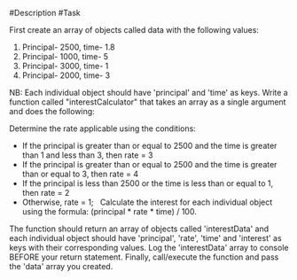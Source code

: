 #Description
#Task

First create an array of objects called data with the following values:
1. Principal- 2500, time- 1.8
2. Principal- 1000, time- 5
3. Principal- 3000, time- 1
4. Principal- 2000, time- 3
 


NB: Each individual object should have 'principal' and 'time' as keys.
Write a function called "interestCalculator" that takes an array as a single argument and does the following:

Determine the rate applicable using the conditions:
* If the principal is greater than or equal to 2500 and the time is greater than 1 and less than 3, then rate = 3
* If the principal is greater than or equal to 2500 and the time is greater than or equal to 3, then rate = 4
* If the principal is less than 2500 or the time is less than or equal to 1, then rate = 2
* Otherwise, rate = 1;
 
Calculate the interest for each individual object using the formula: (principal * rate * time) / 100. 

The function should return an array of objects called 'interestData' and each individual object should have 'principal', 'rate', 'time' and 'interest' as keys with their corresponding values.
Log the 'interestData' array to console BEFORE your return statement.
Finally, call/execute the function and pass the 'data' array you created.

